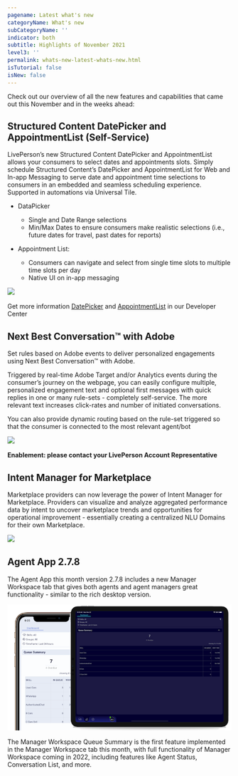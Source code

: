 ```yaml
---
pagename: Latest what's new
categoryName: What's new
subCategoryName: ''
indicator: both
subtitle: Highlights of November 2021
level3: ''
permalink: whats-new-latest-whats-new.html
isTutorial: false
isNew: false
---
```

Check out our overview of all the new features and capabilities that came out this November and in the weeks ahead:

## Structured Content DatePicker and AppointmentList (Self-Service)

LivePerson’s new Structured Content DatePicker and AppointmentList allows your consumers to select dates and appointments slots. Simply schedule Structured Content’s DatePicker and AppointmentList for Web and In-app Messaging to serve date and appointment time selections to consumers in an embedded and seamless scheduling experience. Supported in automations via Universal Tile.

* DataPicker
  * Single and Date Range selections
  * Min/Max Dates to ensure consumers make realistic selections (i.e., future dates for travel, past dates for reports)

* Appointment List:
  * Consumers can navigate and select from single time slots to multiple time slots per day
  * Native UI on in-app messaging

![](img/whats-new-nov-1.jpg)

Get more information [DatePicker]( https://developers.liveperson.com/mobile-sdk-and-web-templates-date-picker-template.html) and [AppointmentList]( https://developers.liveperson.com/mobile-sdk-and-web-templates-schedule-slot-list-template.html)  in our Developer Center

## Next Best Conversation™ with Adobe

Set rules based on Adobe events to deliver personalized engagements using Next Best Conversation™  with Adobe. 

Triggered by real-time Adobe Target and/or Analytics events during the consumer’s journey on the webpage, you can easily configure multiple, personalized engagement text and optional first messages with quick replies in one or many rule-sets - completely self-service. The more relevant text increases click-rates and number of initiated conversations.

You can also provide dynamic routing based on the rule-set triggered so that the consumer is connected to the most relevant agent/bot

![](img/whats-new-nov-2.jpg)

**Enablement: please contact your LivePerson Account Representative**

## Intent Manager for Marketplace

Marketplace providers can now leverage the power of Intent Manager for Marketplace. Providers can visualize and analyze aggregated performance data by intent to uncover marketplace trends  and opportunities for operational improvement - essentially creating a centralized NLU Domains for their own Marketplace.

![](img/whats-new-nov-3.jpg)

## Agent App 2.7.8
The Agent App this month version 2.7.8 includes a new Manager Workspace tab that gives both agents and agent managers great functionality - similar to the rich desktop version. 

![](img/whats-new-nov-4.png)

The Manager Workspace Queue Summary is the first feature implemented in the Manager Workspace tab this month, with full functionality of Manager Workspace coming in 2022, including features like Agent Status, Conversation List, and more.


